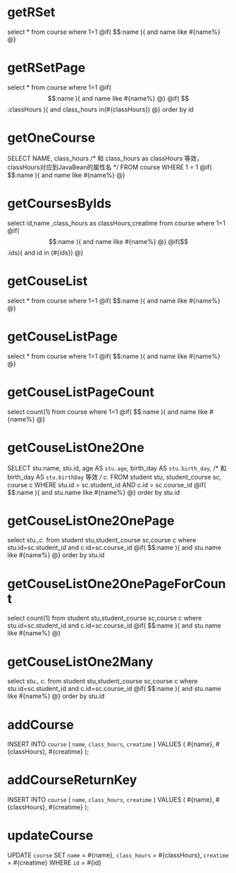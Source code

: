 getRSet
====
select * from course where 1=1
@if( $$:name ){
and name like #{name%}
@}


getRSetPage
====
select * from course where 1=1
@if( $$:name ){
and name like #{name%}
@}
@if( $$:classHours ){
and class_hours in(#{classHours})
@}
order by id

getOneCourse
===
SELECT
NAME,
class_hours    /* 和 class_hours as classHours 等效，classHours对应到JavaBean的属性名 */
FROM
course
WHERE 1 = 1
@if( $$:name ){
and name like #{name%}
@}

getCoursesByIds
===
select id,name ,class_hours as classHours,creatime from course where 1=1
@if( $$:name ){
and name like #{name%}
@}
@if($$:ids){
and id in (#{ids})
@}

getCouseList
====
select * from course where 1=1
@if( $$:name ){
and name like #{name%}
@}

getCouseListPage
====
select * from course where 1=1
@if( $$:name ){
and name like #{name%}
@}

getCouseListPageCount
====
select count(1) from course where 1=1
@if( $$:name ){
and name like #{name%}
@}


getCouseListOne2One
====
SELECT
stu.name,
stu.id,
age AS `stu.age`,
birth_day AS `stu.birth_day`,  /* 和 birth_day AS `stu.birthDay` 等效 */
c.*
FROM
student stu,
student_course sc,
course c
WHERE stu.id = sc.student_id
AND c.id = sc.course_id
@if( $$:name ){
and stu.name like #{name%}
@}
order by stu.id

getCouseListOne2OnePage
====
select stu.*,c.* from student stu,student_course sc,course c
where stu.id=sc.student_id and  c.id=sc.course_id
@if( $$:name ){
and stu.name like #{name%}
@}
order by stu.id

getCouseListOne2OnePageForCount
====
select count(1)
from student stu,student_course sc,course c
where stu.id=sc.student_id and  c.id=sc.course_id
@if( $$:name ){
and stu.name  like #{name%}
@}

getCouseListOne2Many
====
select
stu.*,
c.*
from student stu,student_course sc,course c
where stu.id=sc.student_id and  c.id=sc.course_id
@if( $$:name ){
and stu.name  like #{name%}
@}
order by stu.id


addCourse
====
INSERT INTO `course` (
`name`,
`class_hours`,
`creatime`
)
VALUES
(
#{name},
#{classHours},
#{creatime}
);


addCourseReturnKey
====
INSERT INTO `course` (
`name`,
`class_hours`,
`creatime`
)
VALUES
(
#{name},
#{classHours},
#{creatime}
);

updateCourse
====
UPDATE
`course`
SET
`name` = #{name},
`class_hours` = #{classHours},
`creatime` = #{creatime}
WHERE `id` = #{id}

